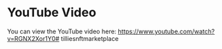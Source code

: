 # YouTube Video

You can view the YouTube video here: https://www.youtube.com/watch?v=RGNX2Xor1Y0# tilliesnftmarketplace
